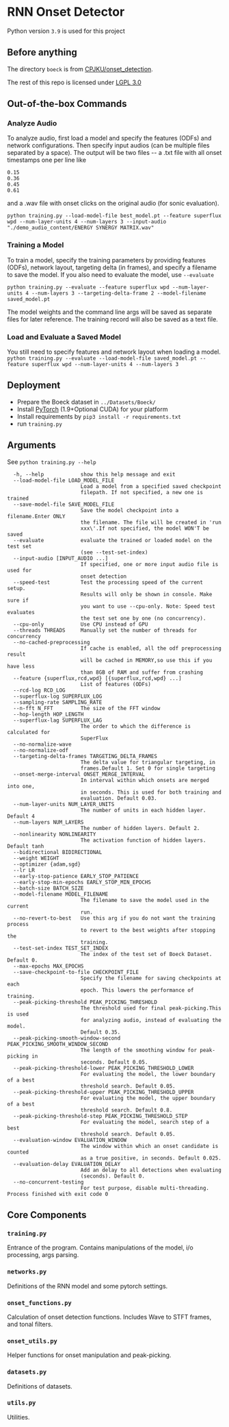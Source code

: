 # RNN Onset Detector
Python version `3.9` is used for this project

## Before anything

The directory `boeck` is from [CPJKU/onset_detection](https://github.com/CPJKU/onset_detection).

The rest of this repo is licensed under [LGPL 3.0](https://www.gnu.org/licenses/lgpl-3.0.en.html)

## Out-of-the-box Commands

### Analyze Audio

To analyze audio, first load a model and specify the features (ODFs) and network configurations.
Then specify input audios (can be multiple files separated by a space). 
The output will be two files -- a .txt file with all onset timestamps one per line like
```
0.15
0.36
0.45
0.61
```
and a .wav file with onset clicks on the original audio (for sonic evaluation).

`python training.py --load-model-file best_model.pt --feature superflux wpd --num-layer-units 4 --num-layers 3 --input-audio "./demo_audio_content/ENERGY SYNERGY MATRIX.wav"`

### Training a Model

To train a model, specify the training parameters by providing features (ODFs), network layout,
 targeting delta (in frames), and specify a filename to save the model. If you also need to evaluate 
the model, use `--evaluate`

`python training.py --evaluate --feature superflux wpd --num-layer-units 4 --num-layers 3 --targeting-delta-frame 2 --model-filename saved_model.pt`

The model weights and the command line args will be saved as separate files for later reference.
The training record will also be saved as a text file.

### Load and Evaluate a Saved Model

You still need to specify features and network layout when loading a model.
`python training.py --evaluate --load-model-file saved_model.pt --feature superflux wpd --num-layer-units 4 --num-layers 3`

## Deployment
* Prepare the Boeck dataset in `../Datasets/Boeck/`
* Install [PyTorch](https://pytorch.org/get-started/locally/) (1.9+Optional CUDA) for your platform 
* Install requirements by `pip3 install -r requirements.txt`
* run `training.py`

## Arguments

See `python training.py --help`

```
  -h, --help            show this help message and exit
  --load-model-file LOAD_MODEL_FILE
                        Load a model from a specified saved checkpoint
                        filepath. If not specified, a new one is trained
  --save-model-file SAVE_MODEL_FILE
                        Save the model checkpoint into a filename.Enter ONLY
                        the filename. The file will be created in 'run
                        xxx\'.If not specified, the model WON'T be saved
  --evaluate            evaluate the trained or loaded model on the test set
                        (see --test-set-index)
  --input-audio [INPUT_AUDIO ...]
                        If specified, one or more input audio file is used for
                        onset detection
  --speed-test          Test the processing speed of the current setup.
                        Results will only be shown in console. Make sure if
                        you want to use --cpu-only. Note: Speed test evaluates
                        the test set one by one (no concurrency).
  --cpu-only            Use CPU instead of GPU
  --threads THREADS     Manually set the number of threads for concurrency
  --no-cached-preprocessing
                        If cache is enabled, all the odf preprocessing result
                        will be cached in MEMORY,so use this if you have less
                        than 8GB of RAM and suffer from crashing
  --feature {superflux,rcd,wpd} [{superflux,rcd,wpd} ...]
                        List of features (ODFs)
  --rcd-log RCD_LOG
  --superflux-log SUPERFLUX_LOG
  --sampling-rate SAMPLING_RATE
  --n-fft N_FFT         The size of the FFT window
  --hop-length HOP_LENGTH
  --superflux-lag SUPERFLUX_LAG
                        The order to which the difference is calculated for
                        SuperFlux
  --no-normalize-wave
  --no-normalize-odf
  --targeting-delta-frames TARGETING_DELTA_FRAMES
                        The delta value for triangular targeting, in
                        frames.Default 1. Set 0 for single targeting
  --onset-merge-interval ONSET_MERGE_INTERVAL
                        In interval within which onsets are merged into one,
                        in seconds. This is used for both training and
                        evaluation. Default 0.03.
  --num-layer-units NUM_LAYER_UNITS
                        The number of units in each hidden layer. Default 4
  --num-layers NUM_LAYERS
                        The number of hidden layers. Default 2.
  --nonlinearity NONLINEARITY
                        The activation function of hidden layers. Default tanh
  --bidirectional BIDIRECTIONAL
  --weight WEIGHT
  --optimizer {adam,sgd}
  --lr LR
  --early-stop-patience EARLY_STOP_PATIENCE
  --early-stop-min-epochs EARLY_STOP_MIN_EPOCHS
  --batch-size BATCH_SIZE
  --model-filename MODEL_FILENAME
                        The filename to save the model used in the current
                        run.
  --no-revert-to-best   Use this arg if you do not want the training process
                        to revert to the best weights after stopping the
                        training.
  --test-set-index TEST_SET_INDEX
                        The index of the test set of Boeck Dataset. Default 0.
  --max-epochs MAX_EPOCHS
  --save-checkpoint-to-file CHECKPOINT_FILE
                        Specify the filename for saving checkpoints at each
                        epoch. This lowers the performance of training.
  --peak-picking-threshold PEAK_PICKING_THRESHOLD
                        The threshold used for final peak-picking.This is used
                        for analyzing audio, instead of evaluating the model.
                        Default 0.35.
  --peak-picking-smooth-window-second PEAK_PICKING_SMOOTH_WINDOW_SECOND
                        The length of the smoothing window for peak-picking in
                        seconds. Default 0.05.
  --peak-picking-threshold-lower PEAK_PICKING_THRESHOLD_LOWER
                        For evaluating the model, the lower boundary of a best
                        threshold search. Default 0.05.
  --peak-picking-threshold-upper PEAK_PICKING_THRESHOLD_UPPER
                        For evaluating the model, the upper boundary of a best
                        threshold search. Default 0.8.
  --peak-picking-threshold-step PEAK_PICKING_THRESHOLD_STEP
                        For evaluating the model, search step of a best
                        threshold search. Default 0.05.
  --evaluation-window EVALUATION_WINDOW
                        The window within which an onset candidate is counted
                        as a true positive, in seconds. Default 0.025.
  --evaluation-delay EVALUATION_DELAY
                        Add an delay to all detections when evaluating
                        (seconds). Default 0.
  --no-concurrent-testing
                        For test purpose, disable multi-threading.
Process finished with exit code 0

```

## Core Components

### `training.py` 
Entrance of the program. Contains manipulations of the model, i/o processing, args parsing.

### `networks.py` 
Definitions of the RNN model and some pytorch settings.

### `onset_functions.py`
Calculation of onset detection functions. Includes Wave to STFT frames, and tonal filters.

### `onset_utils.py`
Helper functions for onset manipulation and peak-picking.

### `datasets.py`
Definitions of datasets.

### `utils.py`
Utilities.
